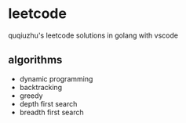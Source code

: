 # leetcode

quqiuzhu's leetcode solutions in golang with vscode

## algorithms

- dynamic programming
- backtracking
- greedy
- depth first search
- breadth first search
